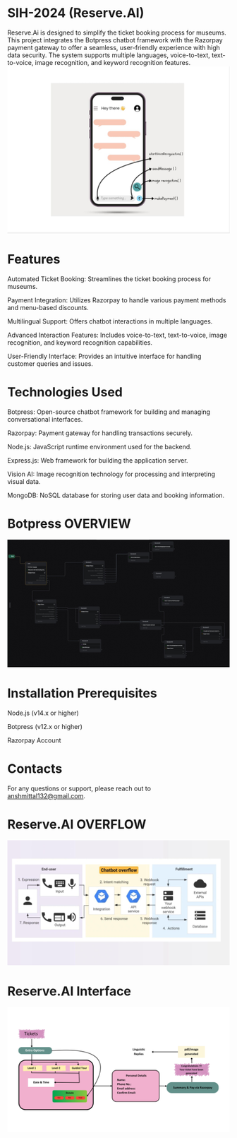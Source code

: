 # SIH-2024 (Reserve.AI)

Reserve.Ai is designed to simplify the ticket booking process for museums. This project integrates the Botpress chatbot framework with the Razorpay payment gateway to offer a seamless, user-friendly experience with high data security. The system supports multiple languages, voice-to-text, text-to-voice, image recognition, and keyword recognition features.
![1](https://github.com/NINJAHATTORI004/SIH-2024/blob/main/ssss.jpg) 

# Features
Automated Ticket Booking: Streamlines the ticket booking process for museums.

Payment Integration: Utilizes Razorpay to handle various payment methods and menu-based discounts.

Multilingual Support: Offers chatbot interactions in multiple languages.

Advanced Interaction Features: Includes voice-to-text, text-to-voice, image recognition, and keyword recognition capabilities.

User-Friendly Interface: Provides an intuitive interface for handling customer queries and issues.


# Technologies Used
Botpress: Open-source chatbot framework for building and managing conversational interfaces.

Razorpay: Payment gateway for handling transactions securely.

Node.js: JavaScript runtime environment used for the backend.

Express.js: Web framework for building the application server.

Vision AI: Image recognition technology for processing and interpreting visual data.

MongoDB: NoSQL database for storing user data and booking information.

# Botpress OVERVIEW 
![2](https://github.com/NINJAHATTORI004/SIH-2024/blob/main/BOTPRESS%20MODEL.jpg) 

# Installation Prerequisites

  Node.js (v14.x or higher)

  Botpress (v12.x or higher)

  Razorpay Account
# Contacts
For any questions or support, please reach out to anshmittal132@gmail.com.

  
# Reserve.AI OVERFLOW
![3](https://github.com/NINJAHATTORI004/SIH-2024/blob/main/bot%20overflow.jpg
)  
# Reserve.AI Interface
![4](https://github.com/NINJAHATTORI004/SIH-2024/blob/main/Reserve.AI%20WORKING.png)   
